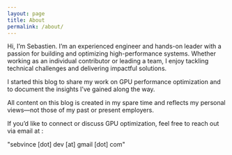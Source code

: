 ```yaml
---
layout: page
title: About
permalink: /about/
---
```


Hi, I’m Sebastien. I’m an experienced engineer and hands-on leader with a passion for building and optimizing high-performance systems. Whether working as an individual contributor or leading a team, I enjoy tackling technical challenges and delivering impactful solutions.

I started this blog to share my work on GPU performance optimization and to document the insights I’ve gained along the way.

All content on this blog is created in my spare time and reflects my personal views—not those of my past or present employers.

If you’d like to connect or discuss GPU optimization, feel free to reach out via email at :

"sebvince [dot] dev [at] gmail [dot] com"
